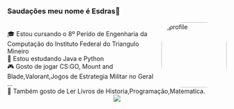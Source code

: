 ### Saudações meu nome é Esdras👋

<img align="right" alt="profile" height="150" style="border-radius:50px;"
    src="https://avatars.cloudflare.steamstatic.com/e2d404d5d088fede8788d1df9c7297048b40b1a2_full.jpg width=960&height=564">
<div style="display: inline_block;">
<br>
🎓 Estou cursando o 8º Perído de Engenharia da Computação do Instituto Federal do Triangulo Mineiro

<br>
🌱 Estou estudando Java e Python

<br>
🎮 Gosto de jogar CS:GO, Mount and Blade,Valorant,Jogos de Estrategia Militar no Geral ...

<br>
🎨 Também gosto de Ler Livros de Historia,Programação,Matematica.
<div align="center">
       <a href="https://www.instagram.com/esdras_sdo/" target="_blank"><img
            src="https://img.shields.io/badge/-Instagram-%23E4405F?style=for-the-badge&logo=instagram&logoColor=white"
            target="_blank"></a>
</div>
